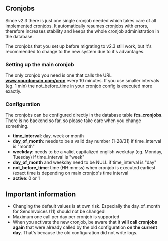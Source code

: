 ## Cronjobs

Since v2.3 there is just one single cronjob needed which takes care of all implemented cronjobs.
It automatically resumes cronjobs with errors, therefore increases stability and keeps the whole cronjob administration in the database.

The cronjobs that you set up before migrating to v2.3 still work, but it's recommended to change to the new system due to it's advantages.

### Setting up the main cronjob

The only cronjob you need is one that calls the URL **www.yourdomain.com/cron** every 10 minutes. If you use smaller intervals (eg. 1 min) the not_before_time in your cronjob config is executed more exactly.

### Configuration

The cronjobs can be configured directly in the database table **fcs_cronjobs**. There is no backend so far, so please take care when you change something.

* **time_interval**: day, week or month
* **day_of_month**: needs to be a valid day number (1-28/31) if time_interval is "month"
* **weekday**: needs to be a valid, capitalized english weekday (eg. Monday, Tuesday) if time_interval is "week"
* **day_of_month** and weekday need to be NULL if time_interval is "day"
* **not_before_time**: time (HH:mm:ss) when cronjob is executed earliest (exact time is depending on main cronjob's time interval
* **active**: 0 or 1

## Important information

* Changing the default values is at own risk. Especially the day_of_month for SendInvoices (11) should not be changed!
* Maximum one call per day per cronjob is supported
* When you activate the new cronjob, be aware that it **will call cronjobs again** that were already called by the old configuration **on the current day**. That's because the old configuration did not write logs.